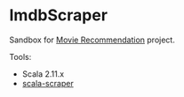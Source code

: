 # ImdbScraper

Sandbox for [Movie Recommendation](https://github.com/yuriy-voderatskiy/Spark-Movie-Recommendation) project.

Tools:
* Scala 2.11.x
* [scala-scraper](https://github.com/ruippeixotog/scala-scraper)
